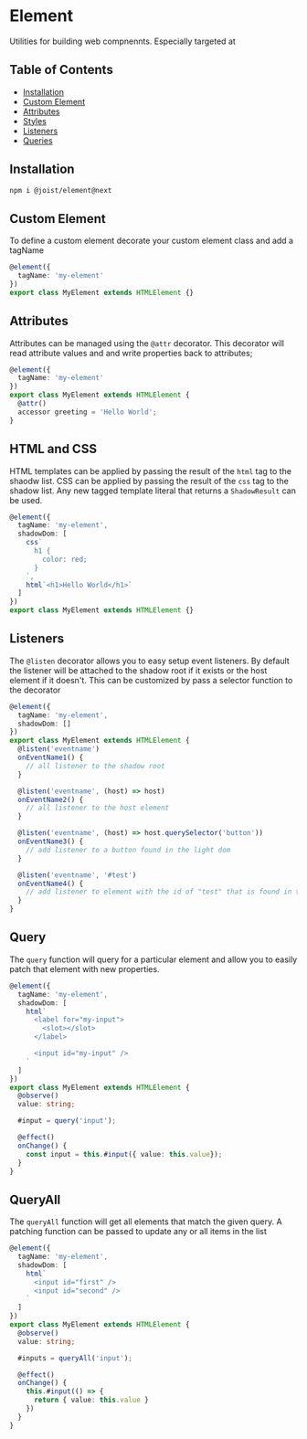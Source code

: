 # Element

Utilities for building web compnennts. Especially targeted at

## Table of Contents

- [Installation](#installation)
- [Custom Element](#custom-element)
- [Attributes](#attributes)
- [Styles](#styles)
- [Listeners](#listeners)
- [Queries](#queries)

## Installation

```BASH
npm i @joist/element@next
```

## Custom Element

To define a custom element decorate your custom element class and add a tagName

```ts
@element({
  tagName: 'my-element'
})
export class MyElement extends HTMLElement {}
```

## Attributes

Attributes can be managed using the `@attr` decorator. This decorator will read attribute values and and write properties back to attributes;

```ts
@element({
  tagName: 'my-element'
})
export class MyElement extends HTMLElement {
  @attr()
  accessor greeting = 'Hello World';
}
```

## HTML and CSS

HTML templates can be applied by passing the result of the `html` tag to the shaodw list.
CSS can be applied by passing the result of the `css` tag to the shadow list. 
Any new tagged template literal that returns a `ShadowResult` can be used.

```ts
@element({
  tagName: 'my-element',
  shadowDom: [
    css`
      h1 {
        color: red;
      }
    `,
    html`<h1>Hello World</h1>`
  ]
})
export class MyElement extends HTMLElement {}
```

## Listeners

The `@listen` decorator allows you to easy setup event listeners. By default the listener will be attached to the shadow root if it exists or the host element if it doesn't. This can be customized by pass a selector function to the decorator

```ts
@element({
  tagName: 'my-element',
  shadowDom: []
})
export class MyElement extends HTMLElement {
  @listen('eventname')
  onEventName1() {
    // all listener to the shadow root
  }

  @listen('eventname', (host) => host)
  onEventName2() {
    // all listener to the host element
  }

  @listen('eventname', (host) => host.querySelector('button'))
  onEventName3() {
    // add listener to a button found in the light dom
  }

  @listen('eventname', '#test')
  onEventName4() {
    // add listener to element with the id of "test" that is found in the shadow dom
  }
}
```

## Query

The `query` function will query for a particular element and allow you to easily patch that element with new properties.

```ts
@element({
  tagName: 'my-element',
  shadowDom: [
    html`
      <label for="my-input">
        <slot></slot>
      </label>

      <input id="my-input" />
    `
  ]
})
export class MyElement extends HTMLElement {
  @observe()
  value: string;

  #input = query('input');

  @effect()
  onChange() {
    const input = this.#input({ value: this.value});
  }
}
```

## QueryAll

The `queryAll` function will get all elements that match the given query. A patching function can be passed to update any or all items in the list

```ts
@element({
  tagName: 'my-element',
  shadowDom: [
    html`
      <input id="first" />
      <input id="second" />
    `
  ]
})
export class MyElement extends HTMLElement {
  @observe()
  value: string;

  #inputs = queryAll('input');

  @effect()
  onChange() {
    this.#input(() => {
      return { value: this.value }
    })
  }
}
```
